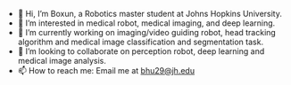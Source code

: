 - 👋 Hi, I’m Boxun, a Robotics master student at Johns Hopkins University.
- 👀 I’m interested in medical robot, medical imaging, and deep learning. 
- 🌱 I’m currently working on imaging/video guiding robot, head tracking algorithm and medical image classification and segmentation task.
- 💞️ I’m looking to collaborate on perception robot, deep learning and medical image analysis.
- 📫 How to reach me: Email me at bhu29@jh.edu

<!---
XSoberCarrot/XSoberCarrot is a ✨ special ✨ repository because its `README.md` (this file) appears on your GitHub profile.
You can click the Preview link to take a look at your changes.
--->
